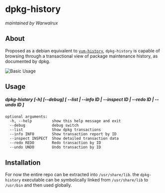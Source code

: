 # dpkg-history
_maintained by Warwalrux_

## About

Proposed as a debian equivalent to [`yum-history`](https://access.redhat.com/documentation/en-us/red_hat_enterprise_linux/6/html/deployment_guide/sec-yum-transaction_history), `dpkg-history` is capable of browsing through a transactional view of package maintenance history, as documented by dpkg.

![Basic Usage](https://github.com/warwalrux/dpkg-history/raw/main/doc/screenshots/1.png)

## Usage

##### **dpkg-history** [-h] [--debug] [ --list | --info _ID_ | --inspect _ID_ | --redo _ID_ | --undo _ID_ ]

```
optional arguments:
  -h, --help         show this help message and exit
  --debug            debug switch
  --list             Show dpkg transactions
  --info INFO        Show transaction report by ID
  --inspect INSPECT  Show detailed transaction data
  --redo REDO        Redo transaction by ID
  --undo UNDO        Undo transaction by ID
```

## Installation

For now the entire repo can be extracted into `/usr/share/lib`.
the `dpkg-history` executable can be symbolically linked from
`/usr/share/lib` to `/usr/bin` and then used globally.
